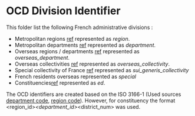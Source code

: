 # OCD Division Identifier

This folder list the following French administrative divisions :

* Metropolitan regions [ref](https://en.wikipedia.org/wiki/Regions_of_France) represented as *region*.
* Metropolitan departments [ref](https://en.wikipedia.org/wiki/Departments_of_France) represented as *department*.
* Overseas regions / departments [ref](https://en.wikipedia.org/wiki/Overseas_department_and_region) represented as *overseas_department*.
* Overseas collectivities [ref](https://en.wikipedia.org/wiki/Overseas_collectivity) represented as *overseas_collectivity*.
* Special collectivity of France [ref](https://en.wikipedia.org/wiki/New_Caledonia) represented as *sui_generis_collectivity*
* French residents overseas represented as *special*
* Constituencies[ref](https://en.wikipedia.org/wiki/List_of_constituencies_of_the_National_Assembly_of_France) represented as *ed*.

The OCD identifiers are created based on the ISO 3166-1 (Used sources [department code](http://www.statoids.com/yfr.html), [region code](http://www.statoids.com/ufr.html)). However, for constituency the format <region_id>_<department_id>_<district_num> was used. 
